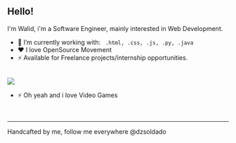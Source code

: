 ## Hello!

I'm Walid, i'm a Software Engineer, mainly interested in Web Development.

- 🔭 I’m currently working with: ` .html, .css, .js, .py, .java`
- ❤️ I love OpenSource Movement 
- ⚡ Available for Freelance projects/internship opportunities.
<br /><br />

<img src="hero.gif"/>
<br />

- ⚡ Oh yeah and i love Video Games
<br />

---

Handcafted by me, follow me everywhere @dzsoldado
<!--
**dzsoldado/dzsoldado** is a ✨ _special_ ✨ repository because its `README.md` (this file) appears on your GitHub profile.

Here are some ideas to get you started:

- 🔭 I’m currently working on ...
- 👯 I’m looking to collaborate on ...
- 🤔 I’m looking for help with ...
- 💬 Ask me about ...
- 📫 How to reach me: ...
- 😄 Pronouns: ...
- ⚡ Fun fact: ...
-->

